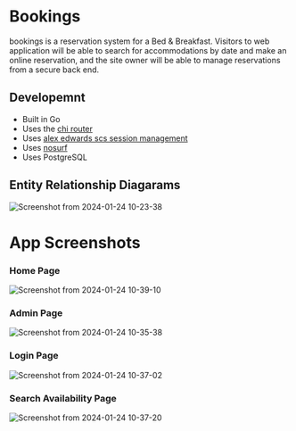 # Bookings
bookings is a reservation system for a Bed & Breakfast. Visitors to web application will be able to search for accommodations by date and make an online reservation, and the site owner will be able to manage reservations from a secure back end.

## Developemnt
- Built in Go
- Uses the [chi router](github.com/go-chi/chi)
- Uses [alex edwards scs session management](github.com/alexedwards/scs)
- Uses [nosurf](github.com/justinas/nosurf)
- Uses PostgreSQL

## Entity Relationship Diagarams
![Screenshot from 2024-01-24 10-23-38](https://github.com/brunokazadi/bookings-app/assets/105079327/3c28cf2b-18d5-445b-a288-f131b4f8c618)

# App Screenshots
### Home Page
![Screenshot from 2024-01-24 10-39-10](https://github.com/brunokazadi/bookings-app/assets/105079327/acc4cfd9-2a8a-480b-9087-e5df6a704cb8)

### Admin Page
![Screenshot from 2024-01-24 10-35-38](https://github.com/brunokazadi/bookings-app/assets/105079327/b0f9de90-d1e4-4f5e-ac6e-e0bdcfe37be1)

### Login Page
![Screenshot from 2024-01-24 10-37-02](https://github.com/brunokazadi/bookings-app/assets/105079327/8e071507-7585-44e5-994e-a5cf2b536ba8)

### Search Availability Page
![Screenshot from 2024-01-24 10-37-20](https://github.com/brunokazadi/bookings-app/assets/105079327/fe15c2cc-b96c-4755-bf03-732c09e48700)


